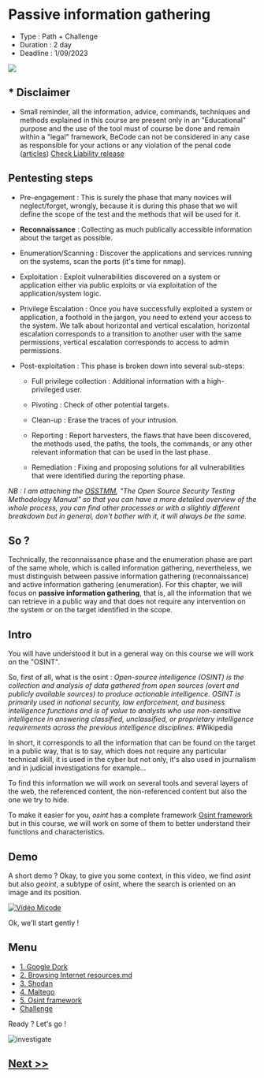# Passive information gathering

* Type : Path + Challenge
* Duration : 2 day
* Deadline : 1/09/2023

![](https://media.giphy.com/media/xGdvlOVSWaDvi/giphy.gif)

## * Disclaimer

* Small reminder, all the information, advice, commands, techniques and methods explained in this course are present only in an "Educational" purpose and the use of the tool must of course be done and remain within a "legal" framework, BeCode can not be considered in any case as responsible for your actions or any violation of the penal code ([articles](http://www.ejustice.just.fgov.be/mopdf/2006/09/12_2.pdf#Page6)) [Check Liability release](https://docs.google.com/document/d/1zSvQsnUtEqF2MraJwoR4Bc1DwLbeyZRUXGxViktBQns/edit?usp=sharing)

## Pentesting steps

* Pre-engagement : This is surely the phase that many novices will neglect/forget, wrongly, because it is during this phase that we will define the scope of the test and the methods that will be used for it.

* **Reconnaissance** : Collecting as much publically accessible information about the target as possible.

* Enumeration/Scanning : Discover the applications and services running on the systems, scan the ports (it's time for nmap).

* Exploitation : Exploit vulnerabilities discovered on a system or application either via public exploits or via exploitation of the application/system logic.

* Privilege Escalation : Once you have successfully exploited a system or application, a foothold in the jargon, you need to extend your access to the system. We talk about horizontal and vertical escalation, horizontal escalation corresponds to a transition to another user with the same permissions, vertical escalation corresponds to access to admin permissions.

* Post-exploitation : This phase is broken down into several sub-steps:

    - Full privilege collection : Additional information with a high-privileged user.

    - Pivoting : Check of other potential targets.

    - Clean-up : Erase the traces of your intrusion.

    - Reporting : Report harvesters, the flaws that have been discovered, the methods used, the paths, the tools, the commands, or any other relevant information that can be used in the last phase.

    - Remediation : Fixing and proposing solutions for all vulnerabilities that were identified during the reporting phase.

*NB : I am attaching the [OSSTMM](./assets/OSSTMM.pdf), "The Open Source Security Testing Methodology Manual" so that you can have a more detailed overview of the whole process, you can find other processes or with a slightly different breakdown but in general, don't bother with it, it will always be the same.*

## So ?

Technically, the reconnaissance phase and the enumeration phase are part of the same whole, which is called information gathering, nevertheless, we must distinguish between passive information gathering (reconnaissance) and active information gathering (enumeration).
For this chapter, we will focus on **passive information gathering**, that is, all the information that we can retrieve in a public way and that does not require any intervention on the system or on the target identified in the scope.

## Intro

You will have understood it but in a general way on this course we will work on the "OSINT".

So, first of all, what is the osint : *Open-source intelligence (OSINT) is the collection and analysis of data gathered from open sources (overt and publicly available sources) to produce actionable intelligence. OSINT is primarily used in national security, law enforcement, and business intelligence functions and is of value to analysts who use non-sensitive intelligence in answering classified, unclassified, or proprietary intelligence requirements across the previous intelligence disciplines.* #Wikipedia

In short, it corresponds to all the information that can be found on the target in a public way, that is to say, which does not require any particular technical skill, it is used in the cyber but not only, it's also used in journalism and in judicial investigations for example...

To find this information we will work on several tools and several layers of the web, the referenced content, the non-referenced content but also the one we try to hide.

To make it easier for you, *osint* has a complete framework [Osint framework](https://osintframework.com/) but in this course, we will work on some of them to better understand their functions and characteristics.

## Demo

A short demo ? Okay, to give you some context, in this video, we find *osint* but also *geoint*, a subtype of osint, where the search is oriented on an image and its position.

[![Vidéo Micode](./assets/micode.png)](https://youtu.be/udYtHVEwbYA)

Ok, we'll start gently !

## Menu

* [1. Google Dork](./1-GoogleDorking.md)
* [2. Browsing Internet resources.md](./2-Browsing_Internet_resources.md)
* [3. Shodan](./3-Shodan.md)
* [4. Maltego](./4-Maltego.md)
* [5. Osint framework](./5-OSINTFramework.md)
* [Challenge](./Challenge/README.md)

Ready ? Let's go !

![investigate](https://media.giphy.com/media/SV5k9Ulnk9LdgYnjbe/giphy.gif)

## [Next >>](./1-GoogleDorking.md)
